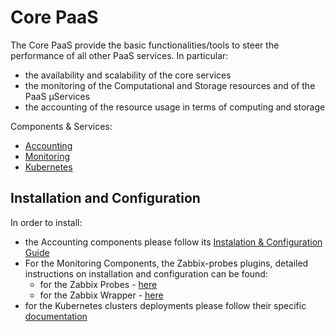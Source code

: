 # Core PaaS

The Core PaaS provide the basic functionalities/tools to steer the performance of all other PaaS services. In particular: 
* the availability and scalability of the core services
* the monitoring of the Computational and Storage resources and of the PaaS µServices 
* the accounting of the resource usage in terms of computing and storage

Components & Services:
 * [Accounting](accounting1.md)
 * [Monitoring](zabbix-probes1.md)
 * [Kubernetes](kubernetes1.md)
 
 
 <a id="install"></a>
## Installation and Configuration

In order to install:
* the Accounting components please follow its [Instalation & Configuration Guide](https://indigo-dc.gitbooks.io/accounting/content/)
* For the Monitoring Components, the Zabbix-probes plugins, detailed instructions on installation and configuration can be found:
  * for the Zabbix Probes - [here](https://indigo-dc.gitbooks.io/monitoring/content/zabbix_probes.html)
  * for the Zabbix Wrapper - [here](https://indigo-dc.gitbooks.io/monitoring/content/zabbix_wrapper.html)
* for the Kubernetes clusters deployments please follow their specific [documentation](https://indigo-dc.gitbooks.io/kubernetes/content/)


